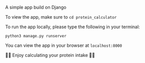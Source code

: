 A simple app build on Django

To view the app, make sure to ```cd protein_calculator```

To run the app locally, please type the following in your terminal:

```python3 manage.py runserver```

You can view the app in your browser at ```localhost:8000```

💪🏼 Enjoy calculating your protein intake 💪🏼
